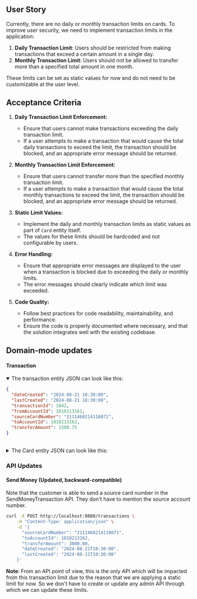 ## User Story
Currently, there are no daily or monthly transaction limits on cards. To improve user security, we need to implement transaction limits in the application:

1.	**Daily Transaction Limit**: Users should be restricted from making transactions that exceed a certain amount in a single day.
2.	**Monthly Transaction Limit**: Users should not be allowed to transfer more than a specified total amount in one month.

These limits can be set as static values for now and do not need to be customizable at the user level.

## Acceptance Criteria
1. **Daily Transaction Limit Enforcement:**
    - Ensure that users cannot make transactions exceeding the daily transaction limit.
    - If a user attempts to make a transaction that would cause the total daily transactions to exceed the limit, the transaction should be blocked, and an appropriate error message should be returned.

2. **Monthly Transaction Limit Enforcement:**
    - Ensure that users cannot transfer more than the specified monthly transaction limit.
    - If a user attempts to make a transaction that would cause the total monthly transactions to exceed the limit, the transaction should be blocked, and an appropriate error message should be returned.

3. **Static Limit Values:**
    - Implement the daily and monthly transaction limits as static values as part of `Card` entity itself.
    - The values for these limits should be hardcoded and not configurable by users.

4. **Error Handling:**
    - Ensure that appropriate error messages are displayed to the user when a transaction is blocked due to exceeding the daily or monthly limits.
    - The error messages should clearly indicate which limit was exceeded.

5. **Code Quality:**
    - Follow best practices for code readability, maintainability, and performance.
    - Ensure the code is properly documented where necessary, and that the solution integrates well with the existing codebase.

## Domain-mode updates
#### Transaction
<details open>
<summary>The transaction entity JSON can look like this:</summary>

```json
{
  "dateCreated": "2024-08-21 10:30:00",
  "lastCreated": "2024-08-21 10:30:00",
  "transactionId": 1042,
  "fromAccountId": 1010213161,
  "sourceCardNumber": "2111460214118071",
  "toAccountId": 1010213162,
  "transferAmount": 1500.75
}
```
</details>
<br />
<details>
<summary>The Card entity JSON can look like this:</summary>

```json
{
  "dateCreated": "2024-08-21 10:30:00",
  "lastCreated": "2024-08-21 10:30:00",
  "cardNumber": "2111460214118071",
  "accountId": 1010213161,
  "name": "Visa",
  "balance": 3837474.3,
  "pin": 234,
  "blocked": false,
  "expireMonth": "03",
  "expireYear": "2024",
  "cardHolderName": "David Edel",
  "cvv": 234,
  "DAILY_TRANSACTION_LIMIT": 5000.00,
  "MONTHLY_TRANSACTION_LIMIT": 20000.00
}
```
</details>

### API Updates
#### **Send Money** (Updated, backward-compatible)
Note that the customer is able to send a source card number in the SendMoneyTransaction API. They don't have to mention the source account number.
```bash
curl -X POST http://localhost:8080/transactions \
    -H "Content-Type: application/json" \
    -d '{
      "sourceCardNumber": "2111460214118071",
      "toAccountId": 1010213162,
      "transferAmount": 3000.00,
      "dateCreated": "2024-08-21T10:30:00",
      "lastCreated": "2024-08-21T10:30:00"
    }'
```

**Note**: From an API point of view, this is the only API which will be impacted from this transaction limit due to the reason that we are applying a static limit for now. So we don't have to create or update any admin API through which we can update these limits.
